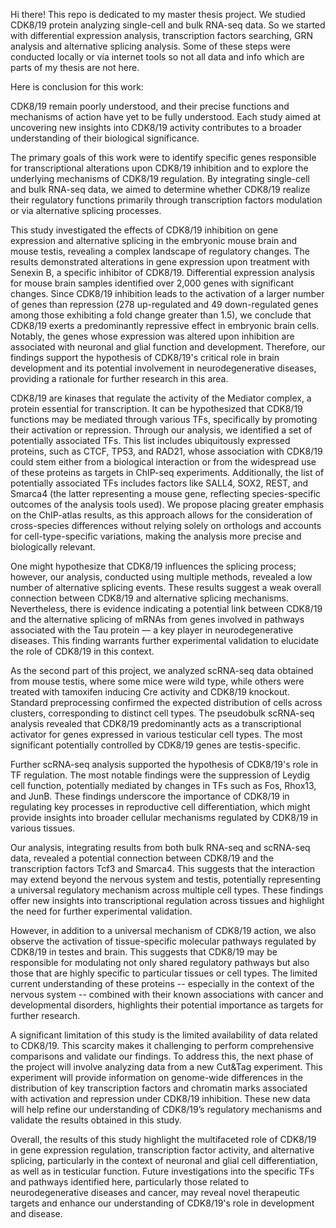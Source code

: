 Hi there!
This repo is dedicated to my master thesis project. We studied CDK8/19 protein analyzing single-cell and bulk RNA-seq data.
So we started with differential expression analysis, transcription factors searching, GRN analysis and alternative splicing analysis. Some of these steps were conducted locally or via internet tools so not all data and info  which are parts of my thesis are not here.


Here is conclusion for this work:

CDK8/19 remain poorly understood, and their precise functions and mechanisms of action have yet to be fully understood. Each study aimed at uncovering new insights into CDK8/19 activity contributes to a broader understanding of their biological significance.

The primary goals of this work were to identify specific genes responsible for transcriptional alterations upon CDK8/19 inhibition and to explore the underlying mechanisms of CDK8/19 regulation. By integrating single-cell and bulk RNA-seq data, we aimed to determine whether CDK8/19 realize their regulatory functions primarily through transcription factors modulation or via alternative splicing processes. 

This study investigated the effects of CDK8/19 inhibition on gene expression and alternative splicing in the embryonic mouse brain and mouse testis, revealing a complex landscape of regulatory changes. The results demonstrated alterations in gene expression upon treatment with Senexin B, a specific inhibitor of CDK8/19. Differential expression analysis for mouse brain samples identified over 2,000 genes with significant changes. Since CDK8/19 inhibition leads to the activation of a larger number of genes than repression (278 up-regulated and 49 down-regulated genes among those exhibiting a fold change greater than 1.5), we conclude that CDK8/19 exerts a predominantly repressive effect in embryonic brain cells. Notably, the genes whose expression was altered upon inhibition are associated with neuronal and glial function and development. Therefore, our findings support the hypothesis of CDK8/19's critical role in brain development and its potential involvement in neurodegenerative diseases, providing a rationale for further research in this area.

CDK8/19 are kinases that regulate the activity of the Mediator complex, a protein essential for transcription. It can be hypothesized that CDK8/19 functions may be mediated through various TFs, specifically by promoting their activation or repression. Through our analysis, we identified a set of potentially associated TFs. This list includes ubiquitously expressed proteins, such as CTCF, TP53, and RAD21, whose association with CDK8/19 could stem either from a biological interaction or from the widespread use of these proteins as targets in ChIP-seq experiments. Additionally, the list of potentially associated TFs includes factors like SALL4, SOX2, REST, and Smarca4 (the latter representing a mouse gene, reflecting species-specific outcomes of the analysis tools used). We propose placing greater emphasis on the ChIP-atlas results, as this approach allows for the consideration of cross-species differences without relying solely on orthologs and accounts for cell-type-specific variations, making the analysis more precise and biologically relevant.

One might hypothesize that CDK8/19 influences the splicing process; however, our analysis, conducted using multiple methods, revealed a low number of alternative splicing events. These results suggest a weak overall connection between CDK8/19 and alternative splicing mechanisms. Nevertheless, there is evidence indicating a potential link between CDK8/19 and the alternative splicing of mRNAs from genes involved in pathways associated with the Tau protein — a key player in neurodegenerative diseases. This finding warrants further experimental validation to elucidate the role of CDK8/19 in this context.

As the second part of this project, we analyzed scRNA-seq data obtained from mouse testis, where some mice were wild type, while others were treated with tamoxifen inducing Cre activity and CDK8/19 knockout. Standard preprocessing confirmed the expected distribution of cells across clusters, corresponding to distinct cell types. The pseudobulk scRNA-seq analysis revealed that CDK8/19 predominantly acts as a transcriptional activator for genes expressed in various testicular cell types. The most significant potentially controlled by CDK8/19 genes are testis-specific.

Further scRNA-seq analysis supported the hypothesis of CDK8/19's role in TF regulation. The most notable findings were the suppression of Leydig cell function, potentially mediated by changes in TFs such as Fos, Rhox13, and JunB. These findings underscore the importance of CDK8/19 in regulating key processes in reproductive cell differentiation, which might provide insights into broader cellular mechanisms regulated by CDK8/19 in various tissues. 

Our analysis, integrating results from both bulk RNA-seq and scRNA-seq data, revealed a potential connection between CDK8/19 and the transcription factors Tcf3 and Smarca4. This suggests that the interaction may extend beyond the nervous system and testis, potentially representing a universal regulatory mechanism across multiple cell types. These findings offer new insights into transcriptional regulation across tissues and highlight the need for further experimental validation.

However, in addition to a universal mechanism of CDK8/19 action, we also observe the activation of tissue-specific molecular pathways regulated by CDK8/19 in testes and brain. This suggests that CDK8/19 may be responsible for modulating not only shared regulatory pathways but also those that are highly specific to particular tissues or cell types. The limited current understanding of these proteins -- especially in the context of the nervous system -- combined with their known associations with cancer and developmental disorders, highlights their potential importance as targets for further research.

A significant limitation of this study is the limited availability of data related to CDK8/19. This scarcity makes it challenging to perform comprehensive comparisons and validate our findings. To address this, the next phase of the project will involve analyzing data from a new Cut\&Tag experiment. This experiment will provide information on genome-wide differences in the distribution of key transcription factors and chromatin marks associated with activation and repression under CDK8/19 inhibition. These new data will help refine our understanding of CDK8/19’s regulatory mechanisms and validate the results obtained in this study.

Overall, the results of this study highlight the multifaceted role of CDK8/19 in gene expression regulation, transcription factor activity, and alternative splicing, particularly in the context of neuronal and glial cell differentiation, as well as in testicular function. Future investigations into the specific TFs and pathways identified here, particularly those related to neurodegenerative diseases and cancer, may reveal novel therapeutic targets and enhance our understanding of CDK8/19's role in development and disease.
